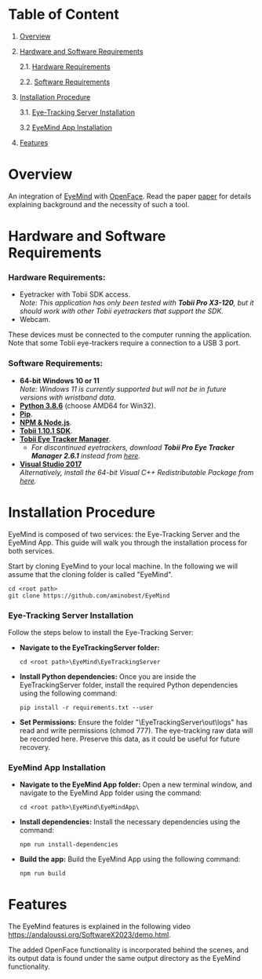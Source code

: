 # Table of Content
1. [Overview](#Overview)

2. [Hardware and Software Requirements](#Hardware-and-Software-Requirements)
    
   2.1. [Hardware Requirements](#Hardware-Requirements)

    2.2. [Software Requirements](#Software-Requirements)

3. [Installation Procedure](#Installation-Procedure)

    3.1. [Eye-Tracking Server Installation](#Eye-Tracking-Server-Installation)

    3.2 [EyeMind App Installation](#EyeMind-App-Installation)

4. [Features](#Features)

# Overview

An integration of  [EyeMind](https://github.com/aminobest/EyeMind) with [OpenFace](https://github.com/TadasBaltrusaitis/OpenFace). Read the paper [paper](./paper.pdf) for details explaining background and the necessity of such a tool.

# Hardware and Software Requirements

### Hardware Requirements:
- Eyetracker with Tobii SDK access.  
  *Note: This application has only been tested with **Tobii Pro X3-120**, but it should work with other Tobii eyetrackers that support the SDK.*
- Webcam.  

These devices must be connected to the computer running the application. Note that some Tobii eye-trackers require a connection to a USB 3 port.

### Software Requirements:
- **64-bit Windows 10 or 11**  
  *Note: Windows 11 is currently supported but will not be in future versions with wristband data.*
- [**Python 3.8.6**](https://www.python.org/downloads/release/python-386/) (choose AMD64 for Win32).
- [**Pip**](https://phoenixnap.com/kb/install-pip-windows).
- [**NPM & Node.js**](https://nodejs.org/en/download/package-manager).
- [**Tobii 1.10.1 SDK**](https://pypi.org/project/tobii-research/1.10.1/).
- [**Tobii Eye Tracker Manager**](https://developer.tobiipro.com/eyetrackermanager/etm-installation-information.html).  
  - *For discontinued eyetrackers, download **Tobii Pro Eye Tracker Manager 2.6.1** instead from [here](https://connect.tobii.com/s/article/new-Tobii-Pro-SDK-and-ETM?language=en_US).*
- [**Visual Studio 2017**](https://visualstudio.microsoft.com/vs/older-downloads/)  
  *Alternatively, install the 64-bit Visual C++ Redistributable Package from [here](https://aka.ms/vs/16/release/vc_redist.x64.exe).*


# Installation Procedure

EyeMind is composed of two services: the Eye-Tracking Server and the EyeMind App. This guide will walk you through the installation process for both services.

Start by cloning EyeMind to your local machine. In the following we will assume that the cloning folder is called "EyeMind".

    
    cd <root path>
    git clone https://github.com/aminobest/EyeMind

### Eye-Tracking Server Installation

Follow the steps below to install the Eye-Tracking Server:


- **Navigate to the EyeTrackingServer folder:**

    ```
    cd <root path>\EyeMind\EyeTrackingServer
    ```

- **Install Python dependencies:** Once you are inside the EyeTrackingServer folder, install the required Python dependencies using the following command:

    ```
    pip install -r requirements.txt --user
    ```

- **Set Permissions:** Ensure the folder "\EyeTrackingServer\out\logs" has read and write permissions (chmod 777). The eye-tracking raw data will be recorded here. Preserve this data, as it could be useful for future recovery.


### EyeMind App Installation


- **Navigate to the EyeMind App folder:** Open a new terminal window, and navigate to the EyeMind App folder using the command:

    ```
    cd <root path>\EyeMind\EyeMindApp\
    ```

- **Install dependencies:** Install the necessary dependencies using the command:

    ```
    npm run install-dependencies
    ```

- **Build the app:** Build the EyeMind App using the following command:

    ```
    npm run build
    ```


# Features
The EyeMind features is explained in the following video https://andaloussi.org/SoftwareX2023/demo.html. 

The added OpenFace functionality is incorporated behind the scenes, and its output data is found under the same output directory as the EyeMind functionality.
